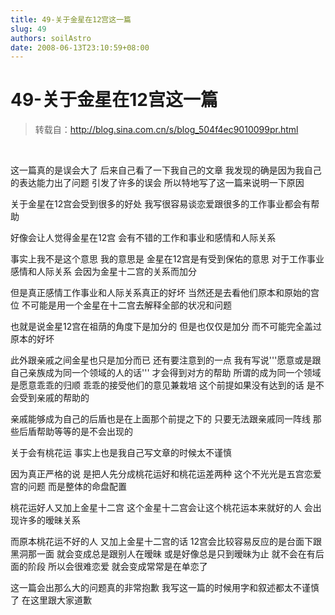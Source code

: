 ```yaml
---
title: 49-关于金星在12宫这一篇
slug: 49
authors: soilAstro
date: 2008-06-13T23:10:59+08:00
---
```

# 49-关于金星在12宫这一篇

> 转载自：http://blog.sina.com.cn/s/blog_504f4ec9010099pr.html

 


这一篇真的是误会大了
后来自己看了一下我自己的文章
我发现的确是因为我自己的表达能力出了问题
引发了许多的误会
所以特地写了这一篇来说明一下原因


关于金星在12宫会受到很多的好处
我写很容易谈恋爱跟很多的工作事业都会有帮助


好像会让人觉得金星在12宫
会有不错的工作和事业和感情和人际关系


事实上我不是这个意思
我的意思是
金星在12宫是有受到保佑的意思
对于工作事业感情和人际关系
会因为金星十二宫的关系而加分


但是真正感情工作事业和人际关系真正的好坏
当然还是去看他们原本和原始的宫位
不可能是用一个金星在十二宫去解释全部的状况和问题


也就是说金星12宫在祖荫的角度下是加分的
但是也仅仅是加分
而不可能完全盖过原本的好坏


此外跟亲戚之间金星也只是加分而已
还有要注意到的一点
我有写说'''愿意或是跟自己亲族成为同一个领域的人的话'''
才会得到对方的帮助
所谓的成为同一个领域
是愿意乖乖的归顺
乖乖的接受他们的意见兼栽培
这个前提如果没有达到的话
是不会受到亲戚的帮助的


亲戚能够成为自己的后盾也是在上面那个前提之下的
只要无法跟亲戚同一阵线
那些后盾帮助等等的是不会出现的


关于会有桃花运
事实上也是我自己写文章的时候太不谨慎


因为真正严格的说
是把人先分成桃花运好和桃花运差两种
这个不光光是五宫恋爱宫的问题
而是整体的命盘配置


桃花运好人又加上金星十二宫
这个金星十二宫会让这个桃花运本来就好的人
会出现许多的暧昧关系


而原本桃花运不好的人
又加上金星十二宫的话
12宫会比较容易反应的是台面下跟黑洞那一面
就会变成总是跟别人在暧昧
或是好像总是只到暧昧为止
就不会在有后面的阶段
所以会很难恋爱
就会变成常常是在单恋了


这一篇会出那么大的问题真的非常抱歉
我写这一篇的时候用字和叙述都太不谨慎了
在这里跟大家道歉


 


  